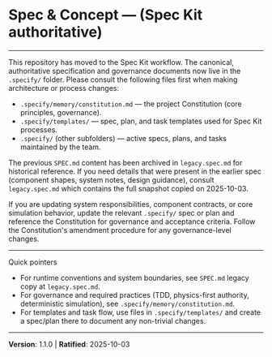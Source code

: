 # Spec & Concept — (Spec Kit authoritative)

---

This repository has moved to the Spec Kit workflow. The canonical, authoritative specification
and governance documents now live in the `.specify/` folder. Please consult the following files
first when making architecture or process changes:

- `.specify/memory/constitution.md` — the project Constitution (core principles, governance).
- `.specify/templates/` — spec, plan, and task templates used for Spec Kit processes.
- `.specify/` (other subfolders) — active specs, plans, and tasks maintained by the team.

The previous `SPEC.md` content has been archived in `legacy.spec.md` for historical reference.
If you need details that were present in the earlier spec (component shapes, system notes, design
guidance), consult `legacy.spec.md` which contains the full snapshot copied on 2025-10-03.

If you are updating system responsibilities, component contracts, or core simulation behavior, update
the relevant `.specify/` spec or plan and reference the Constitution for governance and acceptance
criteria. Follow the Constitution's amendment procedure for any governance-level changes.

---

Quick pointers

- For runtime conventions and system boundaries, see `SPEC.md` legacy copy at `legacy.spec.md`.
- For governance and required practices (TDD, physics-first authority, deterministic simulation),
  see `.specify/memory/constitution.md`.
- For templates and task flow, use files in `.specify/templates/` and create a spec/plan there to
  document any non-trivial changes.

---

**Version**: 1.1.0 | **Ratified**: 2025-10-03
